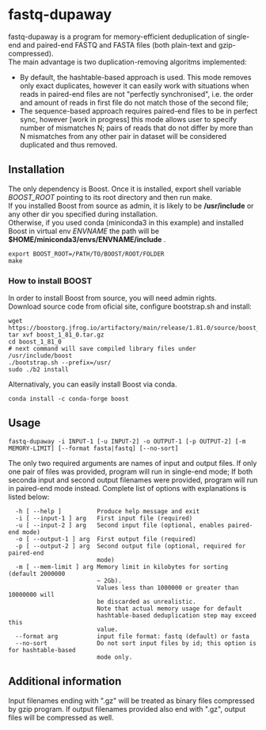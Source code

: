 # fastq-dupaway

fastq-dupaway is a program for memory-efficient deduplication of single-end and paired-end FASTQ and FASTA files (both plain-text and gzip-compressed).<br>
The main advantage is two duplication-removing algoritms implemented:
* By default, the hashtable-based approach is used. This mode removes only exact duplicates, however it can easily work with situations when reads in paired-end files are not "perfectly synchronised", i.e. the order and amount of reads in first file do not match those of the second file;
* The sequence-based approach requires paired-end files to be in perfect sync, however [work in progress] this mode allows user to specify number of mismatches N; pairs of reads that do not differ by more than N mismatches from any other pair in dataset will be considered duplicated and thus removed.


## Installation

The only dependency is Boost. Once it is installed, export shell variable <i>BOOST_ROOT</i> pointing to its root directory and then run make.<br>
If you installed Boost from source as admin, it is likely to be <b>/usr/include</b> or any other dir you specified during installation.<br>
Otherwise, if you used conda (miniconda3 in this example) and installed Boost in virtual env <i>ENVNAME</i> the path will be <b>$HOME/miniconda3/envs/ENVNAME/include</b> .

```
export BOOST_ROOT=/PATH/TO/BOOST/ROOT/FOLDER
make
```

### How to install BOOST

In order to install Boost from source, you will need admin rights.<br>
Download source code from oficial site, configure bootstrap.sh and install:
```
wget https://boostorg.jfrog.io/artifactory/main/release/1.81.0/source/boost_1_81_0.tar.gz
tar xvf boost_1_81_0.tar.gz
cd boost_1_81_0
# next command will save compiled library files under /usr/include/boost
./bootstrap.sh --prefix=/usr/
sudo ./b2 install
```

Alternativaly, you can easily install Boost via conda.
```
conda install -c conda-forge boost
```

## Usage

```
fastq-dupaway -i INPUT-1 [-u INPUT-2] -o OUTPUT-1 [-p OUTPUT-2] [-m MEMORY-LIMIT] [--format fasta|fastq] [--no-sort]
```

The only two required arguments are names of input and output files. If only one pair of files was provided, program will run in single-end mode; If both seconda input and second output filenames were provided, program will run in paired-end mode instead. Complete list of options with explanations is listed below:

```
  -h [ --help ]          Produce help message and exit
  -i [ --input-1 ] arg   First input file (required)
  -u [ --input-2 ] arg   Second input file (optional, enables paired-end mode)
  -o [ --output-1 ] arg  First output file (required)
  -p [ --output-2 ] arg  Second output file (optional, required for paired-end 
                         mode)
  -m [ --mem-limit ] arg Memory limit in kilobytes for sorting (default 2000000
                         ~ 2Gb).
                         Values less than 1000000 or greater than 10000000 will
                         be discarded as unrealistic.
                         Note that actual memory usage for default 
                         hashtable-based deduplication step may exceed this 
                         value.
  --format arg           input file format: fastq (default) or fasta
  --no-sort              Do not sort input files by id; this option is for hashtable-based
                         mode only.
```

## Additional information

Input filenames ending with ".gz" will be treated as binary files compressed by gzip program. If output filenames provided also end with ".gz", output files will be compressed as well.
